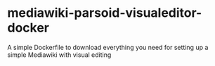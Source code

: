 # mediawiki-parsoid-visualeditor-docker
A simple Dockerfile to download everything you need for setting up a simple Mediawiki with visual editing
